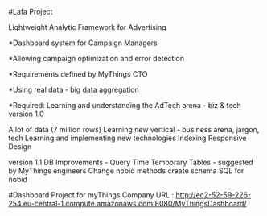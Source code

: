 #Lafa Project

Lightweight Analytic Framework for Advertising

*Dashboard system for Campaign Managers

*Allowing campaign optimization and error detection

*Requirements defined by MyThings CTO

*Using real data - big data aggregation

*Required: Learning and understanding the AdTech arena - biz & tech
version 1.0 

A lot of data (7 million rows)
Learning new vertical - business arena, jargon, tech
Learning and implementing new technologies
Indexing
Responsive Design

version 1.1 
DB Improvements - Query Time
Temporary Tables - suggested by MyThings engineers
Change nobid methods 
create schema SQL for nobid 

#Dashboard Project for myThings Company
URL : http://ec2-52-59-226-254.eu-central-1.compute.amazonaws.com:8080/MyThingsDashboard/

